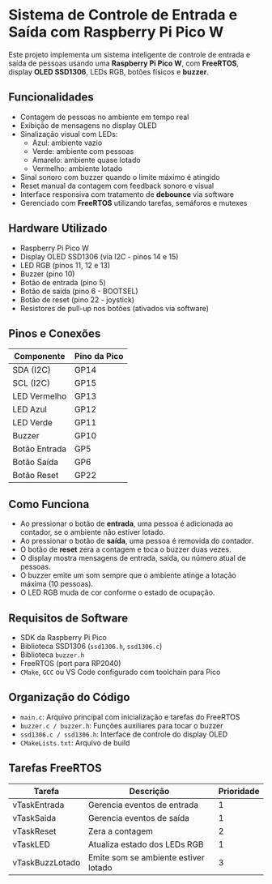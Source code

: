 # Sistema de Controle de Entrada e Saída com Raspberry Pi Pico W

Este projeto implementa um sistema inteligente de controle de entrada e saída de pessoas usando uma **Raspberry Pi Pico W**, com **FreeRTOS**, display **OLED SSD1306**, LEDs RGB, botões físicos e **buzzer**.

## Funcionalidades

- Contagem de pessoas no ambiente em tempo real
- Exibição de mensagens no display OLED
- Sinalização visual com LEDs:
  - Azul: ambiente vazio
  - Verde: ambiente com pessoas
  - Amarelo: ambiente quase lotado
  - Vermelho: ambiente lotado
- Sinal sonoro com buzzer quando o limite máximo é atingido
- Reset manual da contagem com feedback sonoro e visual
- Interface responsiva com tratamento de **debounce** via software
- Gerenciado com **FreeRTOS** utilizando tarefas, semáforos e mutexes

## Hardware Utilizado

- Raspberry Pi Pico W
- Display OLED SSD1306 (via I2C - pinos 14 e 15)
- LED RGB (pinos 11, 12 e 13)
- Buzzer (pino 10)
- Botão de entrada (pino 5)
- Botão de saída (pino 6 - BOOTSEL)
- Botão de reset (pino 22 - joystick)
- Resistores de pull-up nos botões (ativados via software)

## Pinos e Conexões

| Componente    | Pino da Pico |
|---------------|--------------|
| SDA (I2C)     | GP14         |
| SCL (I2C)     | GP15         |
| LED Vermelho  | GP13         |
| LED Azul      | GP12         |
| LED Verde     | GP11         |
| Buzzer        | GP10         |
| Botão Entrada | GP5          |
| Botão Saída   | GP6          |
| Botão Reset   | GP22         |

## Como Funciona

- Ao pressionar o botão de **entrada**, uma pessoa é adicionada ao contador, se o ambiente não estiver lotado.
- Ao pressionar o botão de **saída**, uma pessoa é removida do contador.
- O botão de **reset** zera a contagem e toca o buzzer duas vezes.
- O display mostra mensagens de entrada, saída, ou número atual de pessoas.
- O buzzer emite um som sempre que o ambiente atinge a lotação máxima (10 pessoas).
- O LED RGB muda de cor conforme o estado de ocupação.

## Requisitos de Software

- SDK da Raspberry Pi Pico
- Biblioteca SSD1306 (`ssd1306.h`, `ssd1306.c`)
- Biblioteca `buzzer.h`
- FreeRTOS (port para RP2040)
- `CMake`, `GCC` ou VS Code configurado com toolchain para Pico

## Organização do Código

- `main.c`: Arquivo principal com inicialização e tarefas do FreeRTOS
- `buzzer.c / buzzer.h`: Funções auxiliares para tocar o buzzer
- `ssd1306.c / ssd1306.h`: Interface de controle do display OLED
- `CMakeLists.txt`: Arquivo de build

## Tarefas FreeRTOS

| Tarefa           | Descrição                             | Prioridade |
|------------------|----------------------------------------|------------|
| vTaskEntrada     | Gerencia eventos de entrada            | 1          |
| vTaskSaida       | Gerencia eventos de saída              | 1          |
| vTaskReset       | Zera a contagem                        | 2          |
| vTaskLED         | Atualiza estado dos LEDs RGB           | 1          |
| vTaskBuzzLotado  | Emite som se ambiente estiver lotado   | 3          |
